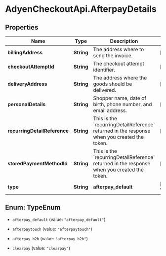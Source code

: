 # AdyenCheckoutApi.AfterpayDetails

## Properties

Name | Type | Description | Notes
------------ | ------------- | ------------- | -------------
**billingAddress** | **String** | The address where to send the invoice. | [optional] 
**checkoutAttemptId** | **String** | The checkout attempt identifier. | [optional] 
**deliveryAddress** | **String** | The address where the goods should be delivered. | [optional] 
**personalDetails** | **String** | Shopper name, date of birth, phone number, and email address. | [optional] 
**recurringDetailReference** | **String** | This is the &#x60;recurringDetailReference&#x60; returned in the response when you created the token. | [optional] 
**storedPaymentMethodId** | **String** | This is the &#x60;recurringDetailReference&#x60; returned in the response when you created the token. | [optional] 
**type** | **String** | **afterpay_default** | [default to &#39;afterpay_default&#39;]



## Enum: TypeEnum


* `afterpay_default` (value: `"afterpay_default"`)

* `afterpaytouch` (value: `"afterpaytouch"`)

* `afterpay_b2b` (value: `"afterpay_b2b"`)

* `clearpay` (value: `"clearpay"`)




